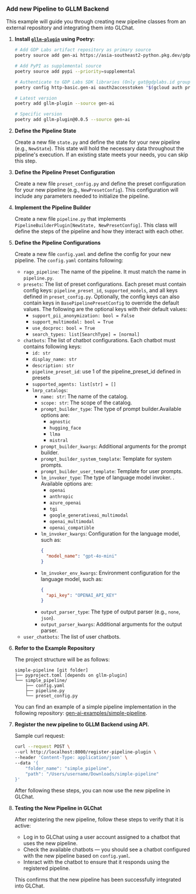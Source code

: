 ### Add new Pipeline to GLLM Backend

This example will guide you through creating new pipeline classes from an external repository and integrating them into GLChat.

1. **Install [`gllm-plugin`](https://console.cloud.google.com/artifacts/python/gdp-labs/asia-southeast2/gen-ai/gllm-plugin?project=gdp-labs) using Poetry:**

    ```sh
    # Add GDP Labs artifact repository as primary source
    poetry source add gen-ai https://asia-southeast2-python.pkg.dev/gdp-labs/gen-ai/simple/ --priority=primary

    # Add PyPI as supplemental source
    poetry source add pypi --priority=supplemental

    # Authenticate to GDP Labs SDK libraries (Only gat@gdplabs.id group team has access)
    poetry config http-basic.gen-ai oauth2accesstoken "$(gcloud auth print-access-token)"

    # Latest version
    poetry add gllm-plugin --source gen-ai

    # Specific version
    poetry add gllm-plugin@0.0.5 --source gen-ai
    ```

2. **Define the Pipeline State**

    Create a new file `state.py` and define the state for your new pipeline (e.g., `NewState`). This state will hold the necessary data throughout the pipeline's execution. If an existing state meets your needs, you can skip this step.

3. **Define the Pipeline Preset Configuration**

    Create a new file `preset_config.py` and define the preset configuration for your new pipeline (e.g., `NewPresetConfig`). This configuration will include any parameters needed to initialize the pipeline.

4. **Implement the Pipeline Builder**

    Create a new file `pipeline.py` that implements `PipelineBuilderPlugin[NewState, NewPresetConfig]`. This class will define the steps of the pipeline and how they interact with each other.

5. **Define the Pipeline Configurations**

    Create a new file `config.yaml` and define the config for your new pipeline.
    The `config.yaml` contains following:
    - `rago_pipeline`: The name of the pipeline. It must match the name in `pipeline.py`.
    - `presets`: The list of preset configurations. Each preset must contain config keys: `pipeline_preset_id`, `supported_models`, and all keys defined in `preset_config.py`. Optionally, the config keys can also contain keys in `BasePipelinePresetConfig` to override the default values. The following are the optional keys with their default values:
      - `support_pii_anonymization: bool = False`
      - `support_multimodal: bool = True`
      - `use_docproc: bool = True`
      - `search_types: list[SearchType] = [normal]`
    - `chatbots`: The list of chatbot configurations. Each chatbot must contains following keys:
      - `id: str`
      - `display_name: str`
      - `description: str`
      - `pipeline_preset_id`: use 1 of the pipeline_preset_id defined in presets
      - `supported_agents: list[str] = []`
      - `lmrp_catalogs`:
        - `name: str`: The name of the catalog.
        - `scope: str`: The scope of the catalog.
        - `prompt_builder_type`: The type of prompt builder.Available options are:
          - `agnostic`
          - `hugging_face`
          - `llma`
          - `mistral`
        - `prompt_builder_kwargs`: Additional arguments for the prompt builder.
        - `prompt_builder_system_template`: Template for system prompts.
        - `prompt_builder_user_template`: Template for user prompts.
        - `lm_invoker_type`: The type of language model invoker. . Available options are:
          - `openai`
          - `anthropic`
          - `azure_openai`
          - `tgi`
          - `google_generativeai_multimodal`
          - `openai_multimodal`
          - `openai_compatible`
        - `lm_invoker_kwargs`: Configuration for the language model, such as:
          ```json
          {
            "model_name": "gpt-4o-mini"
          }
          ```
        - `lm_invoker_env_kwargs`: Environment configuration for the language model, such as:
          ```json
          {
            "api_key": "OPENAI_API_KEY"
          }
          ```
        - `output_parser_type`: The type of output parser (e.g., `none`, `json`).
        - `output_parser_kwargs`: Additional arguments for the output parser.
    - `user_chatbots`: The list of user chatbots.

6. **Refer to the Example Repository**

    The project structure will be as follows:
    ```
    simple-pipeline [git folder]
    ├── pyproject.toml [depends on gllm-plugin]
    └── simple_pipeline/
        ├── config.yaml
        ├── pipeline.py
        └── preset_config.py
    ```

    You can find an example of a simple pipeline implementation in the following repository: [gen-ai-examples/simple-pipeline](https://github.com/GDP-ADMIN/gen-ai-examples/tree/main/examples/simple-pipeline). 

7. **Register the new pipeline to GLLM Backend using API.**

    Sample curl request:
    ```sh
    curl --request POST \
    --url http://localhost:8000/register-pipeline-plugin \
    --header 'Content-Type: application/json' \
    --data '{
        "folder_name": "simple_pipeline",
        "path": "/Users/username/Downloads/simple-pipeline"
    }'
    ```

    After following these steps, you can now use the new pipeline in GLChat.

8. **Testing the New Pipeline in GLChat**

    After registering the new pipeline, follow these steps to verify that it is active:

    - Log in to GLChat using a user account assigned to a chatbot that uses the new pipeline.
    - Check the available chatbots — you should see a chatbot configured with the new pipeline based on `config.yaml`.
    - Interact with the chatbot to ensure that it responds using the registered pipeline.

    This confirms that the new pipeline has been successfully integrated into GLChat.
